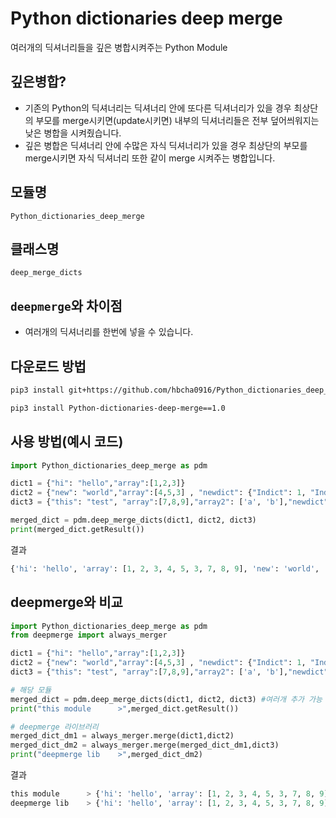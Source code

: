 # Python dictionaries deep merge

여러개의 딕셔너리들을 깊은 병합시켜주는 Python Module

## 깊은병합?

- 기존의 Python의 딕셔너리는 딕셔너리 안에 또다른 딕셔너리가 있을 경우 최상단의 부모를 merge시키면(update시키면) 내부의 딕셔너리들은 전부 덮어씌워지는 낮은 병합을 시켜줬습니다.
- 깊은 병합은 딕셔너리 안에 수많은 자식 딕셔너리가 있을 경우 최상단의 부모를 merge시키면 자식 딕셔너리 또한 같이 merge 시켜주는 병합입니다.

## 모듈명

`Python_dictionaries_deep_merge`

## 클래스명

`deep_merge_dicts`

## `deepmerge`와 차이점

- 여러개의 딕셔너리를 한번에 넣을 수 있습니다.

## 다운로드 방법

```bash
pip3 install git+https://github.com/hbcha0916/Python_dictionaries_deep_merge.git

pip3 install Python-dictionaries-deep-merge==1.0
```

## 사용 방법(예시 코드)

```python
import Python_dictionaries_deep_merge as pdm

dict1 = {"hi": "hello","array":[1,2,3]}
dict2 = {"new": "world","array":[4,5,3] , "newdict": {"Indict": 1, "Indict2": 2, "newnewDict": {"InIndict": "wow"}},"array2": ['a', 'b', 'c', 'd']}
dict3 = {"this": "test", "array":[7,8,9],"array2": ['a', 'b'],"newdict": {"Indict3": 3, "Indict4": 4, "newnewDict": {"InIndict2": "wow"}}}

merged_dict = pdm.deep_merge_dicts(dict1, dict2, dict3)
print(merged_dict.getResult())
```

결과

```python
{'hi': 'hello', 'array': [1, 2, 3, 4, 5, 3, 7, 8, 9], 'new': 'world', 'newdict': {'Indict': 1, 'Indict2': 2, 'newnewDict': {'InIndict': 'wow', 'InIndict2': 'wow'}, 'Indict3': 3, 'Indict4': 4}, 'array2': ['a', 'b', 'c', 'd', 'a', 'b'], 'this': 'test'}
```

## deepmerge와 비교

```python
import Python_dictionaries_deep_merge as pdm
from deepmerge import always_merger

dict1 = {"hi": "hello","array":[1,2,3]}
dict2 = {"new": "world","array":[4,5,3] , "newdict": {"Indict": 1, "Indict2": 2, "newnewDict": {"InIndict": "wow"}},"array2": ['a', 'b', 'c', 'd']}
dict3 = {"this": "test", "array":[7,8,9],"array2": ['a', 'b'],"newdict": {"Indict3": 3, "Indict4": 4, "newnewDict": {"InIndict2": "wow"}}}

# 해당 모듈
merged_dict = pdm.deep_merge_dicts(dict1, dict2, dict3) #여러개 추가 가능
print("this module      >",merged_dict.getResult())

# deepmerge 라이브러리
merged_dict_dm1 = always_merger.merge(dict1,dict2)
merged_dict_dm2 = always_merger.merge(merged_dict_dm1,dict3)
print("deepmerge lib    >",merged_dict_dm2)
```

결과

```python
this module      > {'hi': 'hello', 'array': [1, 2, 3, 4, 5, 3, 7, 8, 9], 'new': 'world', 'newdict': {'Indict': 1, 'Indict2': 2, 'newnewDict': {'InIndict': 'wow', 'InIndict2': 'wow'}, 'Indict3': 3, 'Indict4': 4}, 'array2': ['a', 'b', 'c', 'd', 'a', 'b'], 'this': 'test'}
deepmerge lib    > {'hi': 'hello', 'array': [1, 2, 3, 4, 5, 3, 7, 8, 9], 'new': 'world', 'newdict': {'Indict': 1, 'Indict2': 2, 'newnewDict': {'InIndict': 'wow', 'InIndict2': 'wow'}, 'Indict3': 3, 'Indict4': 4}, 'array2': ['a', 'b', 'c', 'd', 'a', 'b'], 'this': 'test'}
```

